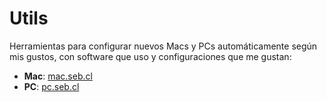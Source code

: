 # Utils
Herramientas para configurar nuevos Macs y PCs automáticamente según mis gustos, con software que uso y configuraciones que me gustan:

- **Mac**: [mac.seb.cl](https://mac.seb.cl)
- **PC**: [pc.seb.cl](https://pc.seb.cl)
